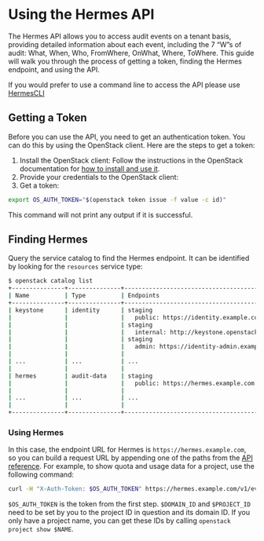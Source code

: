 <!--
SPDX-FileCopyrightText: 2025 SAP SE or an SAP affiliate company

SPDX-License-Identifier: Apache-2.0
-->

# Using the Hermes API

The Hermes API allows you to access audit events on a tenant basis, providing detailed information about each event, including the 7 “W”s of audit: What, When, Who, FromWhere, OnWhat, Where, ToWhere. This guide will walk you through the process of getting a token, finding the Hermes endpoint, and using the API.

If you would prefer to use a command line to access the API please use [HermesCLI](https://github.com/sapcc/hermescli)

## Getting a Token

Before you can use the API, you need to get an authentication token. You can do this by using the OpenStack client. 
Here are the steps to get a token:

1. Install the OpenStack client: Follow the instructions in the OpenStack documentation for [how to install and use it](https://docs.openstack.org/user-guide/cli.html).
2. Provide your credentials to the OpenStack client: 
3. Get a token: 

```bash
export OS_AUTH_TOKEN="$(openstack token issue -f value -c id)"
```

This command will not print any output if it is successful.

## Finding Hermes

Query the service catalog to find the Hermes endpoint. It can be identified by looking for the `resources` service type:

```bash
$ openstack catalog list
+---------------+---------------+--------------------------------------------------------------------------+
| Name          | Type          | Endpoints                                                                |
+---------------+---------------+--------------------------------------------------------------------------+
| keystone      | identity      | staging                                                                  |
|               |               |   public: https://identity.example.com:443/v3                            |
|               |               | staging                                                                  |
|               |               |   internal: http://keystone.openstack.svc.kubernetes.example.com:5000/v3 |
|               |               | staging                                                                  |
|               |               |   admin: https://identity-admin.example.com:443/v3                       |
|               |               |                                                                          |
| ...           | ...           | ...                                                                      |
|               |               |                                                                          |
| hermes        | audit-data    | staging                                                                  |
|               |               |   public: https://hermes.example.com                                     |
|               |               |                                                                          |
| ...           | ...           | ...                                                                      |
|               |               |                                                                          |
+---------------+---------------+--------------------------------------------------------------------------+
```

### Using Hermes

In this case, the endpoint URL for Hermes is `https://hermes.example.com`, so you can build a request URL by appending 
one of the paths from the [API reference][v1-api]. For example, to show quota and usage data for a project, use the
following command:

```bash
curl -H "X-Auth-Token: $OS_AUTH_TOKEN" https://hermes.example.com/v1/events
```

`$OS_AUTH_TOKEN` is the token from the first step. `$DOMAIN_ID` and `$PROJECT_ID` need to be set by you to the project
ID in question and its domain ID. If you only have a project name, you can get these IDs by calling `openstack project
show $NAME`.

[os-cli]: https://docs.openstack.org/user-guide/cli.html
[v1-api]: ./hermes-v1-reference.md
